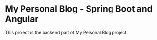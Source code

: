 # My Personal Blog - Spring Boot and Angular
This project is the backend part of My Personal Blog project.


